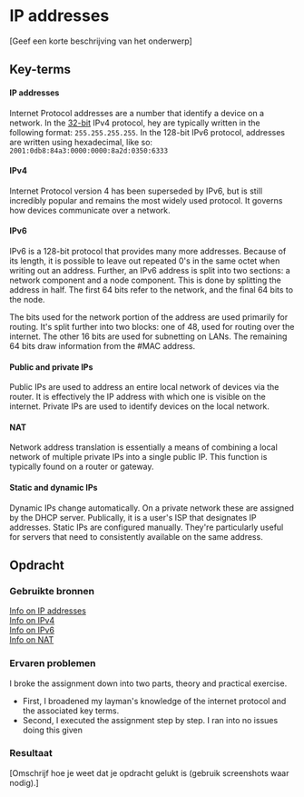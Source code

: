 # IP addresses
[Geef een korte beschrijving van het onderwerp]

## Key-terms
#### IP addresses
Internet Protocol addresses are a number that identify a device on a network. In the [32-bit](NTW-04_report_binaryhex.md) IPv4 protocol, hey are typically written in the following format: `255.255.255.255`. In the 128-bit IPv6 protocol, addresses are written using hexadecimal, like so: `2001:0db8:84a3:0000:0000:8a2d:0350:6333`

#### IPv4
Internet Protocol version 4 has been superseded by IPv6, but is still incredibly popular and remains the most widely used protocol. It governs how devices communicate over a network.

#### IPv6
IPv6 is a 128-bit protocol that provides many more addresses. Because of its length, it is possible to leave out repeated 0's in the same octet when writing out an address. Further, an IPv6 address is split into two sections: a network component and a node component. This is done by splitting the address in half. The first 64 bits refer to the network, and the final 64 bits to the node.

The bits used for the network portion of the address are used primarily for routing. It's split further into two blocks: one of 48, used for routing over the internet. The other 16 bits are used for subnetting on LANs. The remaining 64 bits draw information from the #MAC address. 

#### Public and private IPs
Public IPs are used to address an entire local network of devices via the router. It is effectively the IP address with which one is visible on the internet. Private IPs are used to identify devices on the local network.

#### NAT
Network address translation is essentially a means of combining a local network of multiple private IPs into a single public IP. This function is typically found on a router or gateway.

#### Static and dynamic IPs
Dynamic IPs change automatically. On a private network these are assigned by the DHCP server. Publically, it is a user's ISP that designates IP addresses. Static IPs are configured manually. They're particularly useful for servers that need to consistently available on the same address.

## Opdracht
### Gebruikte bronnen
[Info on IP addresses](https://www.kaspersky.com/resource-center/definitions/what-is-an-ip-address)  
[Info on IPv4](https://www.cloudns.net/blog/what-is-ipv4-everything-you-need-to-know/)  
[Info on IPv6](http://www.steves-internet-guide.com/ipv6-guide/)  
[Info on NAT](https://www.techopedia.com/definition/4028/network-address-translation-nat)

### Ervaren problemen
I broke the assignment down into two parts, theory and practical exercise.
* First, I broadened my layman's knowledge of the internet protocol and the associated key terms.
* Second, I executed the assignment step by step. I ran into no issues doing this given



### Resultaat
[Omschrijf hoe je weet dat je opdracht gelukt is (gebruik screenshots waar nodig).]
